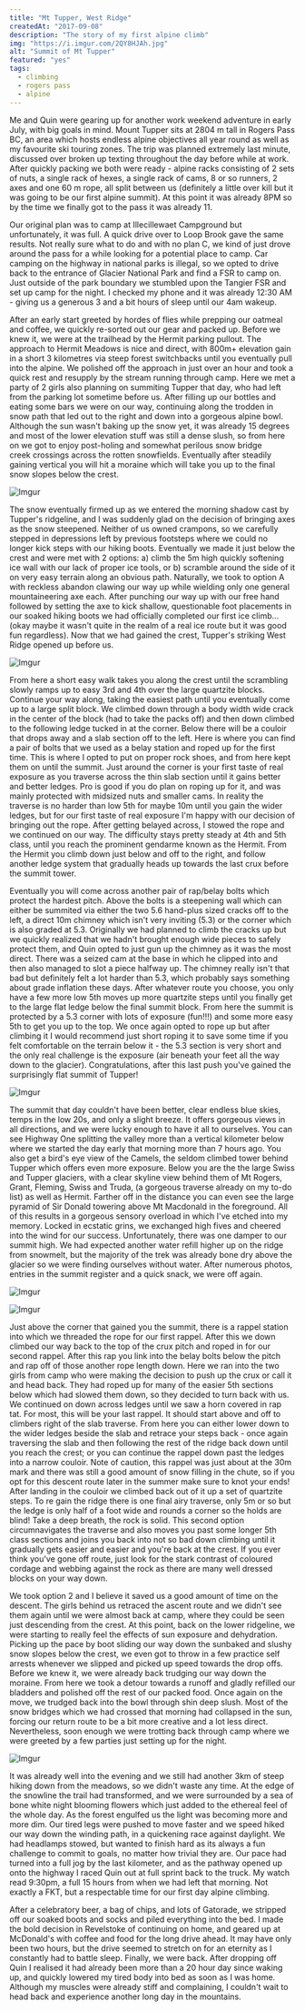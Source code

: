 ```yaml
---
title: "Mt Tupper, West Ridge"
createdAt: "2017-09-08"
description: "The story of my first alpine climb"
img: "https://i.imgur.com/2QY8HJAh.jpg"
alt: "Summit of Mt Tupper"
featured: "yes"
tags:
  - climbing
  - rogers pass
  - alpine
---
```


Me and Quin were gearing up for another work weekend adventure in early July, with big goals in mind. Mount Tupper sits at 2804 m tall in Rogers Pass BC, an area which hosts endless alpine objectives all year round as well as my favourite ski touring zones. The trip was planned extremely last minute, discussed over broken up texting throughout the day before while at work. After quickly packing we both were ready - alpine racks consisting of 2 sets of nuts, a single rack of hexes, a single rack of cams, 8 or so runners, 2 axes and one 60 m rope, all split between us (definitely a little over kill but it was going to be our first alpine summit). At this point it was already 8PM so by the time we finally got to the pass it was already 11.

Our original plan was to camp at Illecillewaet Campground but unfortunately, it was full. A quick drive over to Loop Brook gave the same results. Not really sure what to do and with no plan C, we kind of just drove around the pass for a while looking for a potential place to camp. Car camping on the highway in national parks is illegal, so we opted to drive back to the entrance of Glacier National Park and find a FSR to camp on. Just outside of the park boundary we stumbled upon the Tangier FSR and set up camp for the night. I checked my phone and it was already 12:30 AM - giving us a generous 3 and a bit hours of sleep until our 4am wakeup.

After an early start greeted by hordes of flies while prepping our oatmeal and coffee, we quickly re-sorted out our gear and packed up. Before we knew it, we were at the trailhead by the Hermit parking pullout. The approach to Hermit Meadows is nice and direct, with 800m+ elevation gain in a short 3 kilometres via steep forest switchbacks until you eventually pull into the alpine. We polished off the approach in just over an hour and took a quick rest and resupply by the stream running through camp. Here we met a party of 2 girls also planning on summiting Tupper that day, who had left from the parking lot sometime before us. After filling up our bottles and eating some bars we were on our way, continuing along the trodden in snow path that led out to the right and down into a gorgeous alpine bowl. Although the sun wasn't baking up the snow yet, it was already 15 degrees and most of the lower elevation stuff was still a dense slush, so from here on we got to enjoy post-holing and somewhat perilous snow bridge creek crossings across the rotten snowfields. Eventually after steadily gaining vertical you will hit a moraine which will take you up to the final snow slopes below the crest.

![Imgur](https://i.imgur.com/XKIwu8Gh.jpg)

The snow eventually firmed up as we entered the morning shadow cast by Tupper's ridgeline, and I was suddenly glad on the decision of bringing axes as the snow steepened. Neither of us owned crampons, so we carefully stepped in depressions left by previous footsteps where we could no longer kick steps with our hiking boots. Eventually we made it just below the crest and were met with 2 options: a) climb the 5m high quickly softening ice wall with our lack of proper ice tools, or b) scramble around the side of it on very easy terrain along an obvious path. Naturally, we took to option A with reckless abandon clawing our way up while wielding only one general mountaineering axe each. After punching our way up with our free hand followed by setting the axe to kick shallow, questionable foot placements in our soaked hiking boots we had officially completed our first ice climb... (okay maybe it wasn't quite in the realm of a real ice route but it was good fun regardless). Now that we had gained the crest, Tupper's striking West Ridge opened up before us.

![Imgur](https://i.imgur.com/zfwIs1Rh.jpg)

From here a short easy walk takes you along the crest until the scrambling slowly ramps up to easy 3rd and 4th over the large quartzite blocks. Continue your way along, taking the easiest path until you eventually come up to a large split block. We climbed down through a body width wide crack in the center of the block (had to take the packs off) and then down climbed to the following ledge tucked in at the corner. Below there will be a couloir that drops away and a slab section off to the left. Here is where you can find a pair of bolts that we used as a belay station and roped up for the first time. This is where I opted to put on proper rock shoes, and from here kept them on until the summit. Just around the corner is your first taste of real exposure as you traverse across the thin slab section until it gains better and better ledges. Pro is good if you do plan on roping up for it, and was mainly protected with midsized nuts and smaller cams. In reality the traverse is no harder than low 5th for maybe 10m until you gain the wider ledges, but for our first taste of real exposure I'm happy with our decision of bringing out the rope. After getting belayed across, I stowed the rope and we continued on our way. The difficulty stays pretty steady at 4th and 5th class, until you reach the prominent gendarme known as the Hermit. From the Hermit you climb down just below and off to the right, and follow another ledge system that gradually heads up towards the last crux before the summit tower.

Eventually you will come across another pair of rap/belay bolts which protect the hardest pitch. Above the bolts is a steepening wall which can either be summited via either the two 5.6 hand-plus sized cracks off to the left, a direct 10m chimney which isn't very inviting (5.3) or the corner which is also graded at 5.3. Originally we had planned to climb the cracks up but we quickly realized that we hadn't brought enough wide pieces to safely protect them, and Quin opted to just gun up the chimney as it was the most direct. There was a seized cam at the base in which he clipped into and then also managed to slot a piece halfway up. The chimney really isn't that bad but definitely felt a lot harder than 5.3, which probably says something about grade inflation these days. After whatever route you choose, you only have a few more low 5th moves up more quartzite steps until you finally get to the large flat ledge below the final summit block. From here the summit is protected by a 5.3 corner with lots of exposure (fun!!!) and some more easy 5th to get you up to the top. We once again opted to rope up but after climbing it I would recommend just short roping it to save some time if you felt comfortable on the terrain below it - the 5.3 section is very short and the only real challenge is the exposure (air beneath your feet all the way down to the glacier). Congratulations, after this last push you've gained the surprisingly flat summit of Tupper!

![Imgur](https://i.imgur.com/KvCaeNVh.jpg)

The summit that day couldn't have been better, clear endless blue skies, temps in the low 20s, and only a slight breeze. It offers gorgeous views in all directions, and we were lucky enough to have it all to ourselves. You can see Highway One splitting the valley more than a vertical kilometer below where we started the day early that morning more than 7 hours ago. You also get a bird's eye view of the Camels, the seldom climbed tower behind Tupper which offers even more exposure. Below you are the the large Swiss and Tupper glaciers, with a clear skyline view behind them of Mt Rogers, Grant, Fleming, Swiss and Truda, (a gorgeous traverse already on my to-do list) as well as Hermit. Farther off in the distance you can even see the large pyramid of Sir Donald towering above Mt Macdonald in the foreground. All of this results in a gorgeous sensory overload in which I've etched into my memory. Locked in ecstatic grins, we exchanged high fives and cheered into the wind for our success. Unfortunately, there was one damper to our summit high. We had expected another water refill higher up on the ridge from snowmelt, but the majority of the trek was already bone dry above the glacier so we were finding ourselves without water. After numerous photos, entries in the summit register and a quick snack, we were off again.

![Imgur](https://i.imgur.com/VbWXJp8h.jpg)

![Imgur](https://i.imgur.com/XYsG5Leh.jpg)

Just above the corner that gained you the summit, there is a rappel station into which we threaded the rope for our first rappel. After this we down climbed our way back to the top of the crux pitch and roped in for our second rappel. After this rap you link into the belay bolts below the pitch and rap off of those another rope length down. Here we ran into the two girls from camp who were making the decision to push up the crux or call it and head back. They had roped up for many of the easier 5th sections below which had slowed them down, so they decided to turn back with us. We continued on down across ledges until we saw a horn covered in rap tat. For most, this will be your last rappel. It should start above and off to climbers right of the slab traverse. From here you can either lower down to the wider ledges beside the slab and retrace your steps back - once again traversing the slab and then following the rest of the ridge back down until you reach the crest; or you can continue the rappel down past the ledges into a narrow couloir. Note of caution, this rappel was just about at the 30m mark and there was still a good amount of snow filling in the chute, so if you opt for this descent route later in the summer make sure to knot your ends! After landing in the couloir we climbed back out of it up a set of quartzite steps. To re gain the ridge there is one final airy traverse, only 5m or so but the ledge is only half of a foot wide and rounds a corner so the holds are blind! Take a deep breath, the rock is solid. This second option circumnavigates the traverse and also moves you past some longer 5th class sections and joins you back into not so bad down climbing until it gradually gets easier and easier and you're back at the crest. If you ever think you've gone off route, just look for the stark contrast of coloured cordage and webbing against the rock as there are many well dressed blocks on your way down.

We took option 2 and I believe it saved us a good amount of time on the descent. The girls behind us retraced the ascent route and we didn't see them again until we were almost back at camp, where they could be seen just descending from the crest. At this point, back on the lower ridgeline, we were starting to really feel the effects of sun exposure and dehydration. Picking up the pace by boot sliding our way down the sunbaked and slushy snow slopes below the crest, we even got to throw in a few practice self arrests whenever we slipped and picked up speed towards the drop offs. Before we knew it, we were already back trudging our way down the moraine. From here we took a detour towards a runoff and gladly refilled our bladders and polished off the rest of our packed food. Once again on the move, we trudged back into the bowl through shin deep slush. Most of the snow bridges which we had crossed that morning had collapsed in the sun, forcing our return route to be a bit more creative and a lot less direct. Nevertheless, soon enough we were trotting back through camp where we were greeted by a few parties just setting up for the night.

![Imgur](https://i.imgur.com/TE7wObXh.jpg)

It was already well into the evening and we still had another 3km of steep hiking down from the meadows, so we didn't waste any time. At the edge of the snowline the trail had transformed, and we were surrounded by a sea of bone white night blooming flowers which just added to the ethereal feel of the whole day. As the forest engulfed us the light was becoming more and more dim. Our tired legs were pushed to move faster and we speed hiked our way down the winding path, in a quickening race against daylight. We had headlamps stowed, but wanted to finish hard as its always a fun challenge to commit to goals, no matter how trivial they are. Our pace had turned into a full jog by the last kilometer, and as the pathway opened up onto the highway I raced Quin out at full sprint back to the truck. My watch read 9:30pm, a full 15 hours from when we had left that morning. Not exactly a FKT, but a respectable time for our first day alpine climbing.

After a celebratory beer, a bag of chips, and lots of Gatorade, we stripped off our soaked boots and socks and piled everything into the bed. I made the bold decision in Revelstoke of continuing on home, and geared up at McDonald's with coffee and food for the long drive ahead. It may have only been two hours, but the drive seemed to stretch on for an eternity as I constantly had to battle sleep. Finally, we were back. After dropping off Quin I realised it had already been more than a 20 hour day since waking up, and quickly lowered my tired body into bed as soon as I was home. Although my muscles were already stiff and complaining, I couldn't wait to head back and experience another long day in the mountains.

